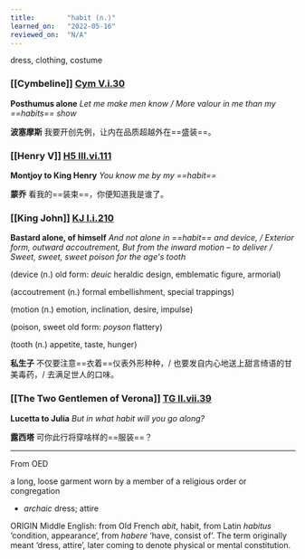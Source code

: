 ```yaml
---
title:        "habit (n.)"
learned_on:   "2022-05-16"
reviewed_on:  "N/A"
---
```


dress, clothing, costume

### [[Cymbeline]] [Cym V.i.30](https://www.shakespeareswords.com/Public/Play.aspx?Act=5&Scene=1&WorkId=7#140239) 

**Posthumus alone** *Let me make men know / More valour in me than my ==habits== show*

**波塞摩斯** 我要开创先例，让内在品质超越外在==盛装==。

### [[Henry V]] [H5 III.vi.111](https://www.shakespeareswords.com/Public/Play.aspx?Act=3&Scene=6&WorkId=38#255198) 

**Montjoy to King Henry** *You know me by my ==habit==*

**蒙乔** 看我的==装束==，你便知道我是谁了。

### [[King John]] [KJ I.i.210](https://www.shakespeareswords.com/Public/Play.aspx?Act=1&Scene=1&WorkId=15#165816) 

**Bastard alone, of himself** *And not alone in ==habit== and device, / Exterior form, outward accoutrement, But from the inward motion – to deliver / Sweet, sweet, sweet poison for the age's tooth*

(device (n.) old form: *deuic* heraldic design, emblematic figure, armorial)

(accoutrement (n.) formal embellishment, special trappings)

(motion (n.) emotion, inclination, desire, impulse)

(poison, sweet old form: *poyson* flattery)

(tooth (n.) appetite, taste, hunger)

**私生子** 不仅要注意==衣着==仪表外形种种，/ 也要发自内心地送上甜言绮语的甘美毒药，/ 去满足世人的口味。

### [[The Two Gentlemen of Verona]] [TG II.vii.39](https://www.shakespeareswords.com/Public/Play.aspx?Act=2&Scene=7&WorkId=5#129752) 

**Lucetta to Julia** *But in what habit will you go along?*

**露西塔** 可你此行将穿啥样的==服装==？

-----

From OED

a long, loose garment worn by a member of a religious order or congregation

- *archaic* dress; attire

ORIGIN Middle English: from Old French *abit*, habit, from Latin *habitus* ‘condition, appearance’, from *habere* ‘have, consist of’. The term originally meant ‘dress, attire’, later coming to denote physical or mental constitution.